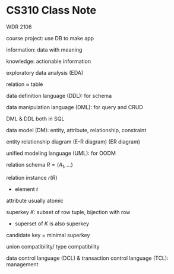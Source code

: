 # CS310 Class Note

WDR 2106

course project: use DB to make app

information: data with meaning

knowledge: actionable information

exploratory data analysis (EDA)

relation ≈ table

data definition language (DDL): for schema

data manipulation language (DML): for query and CRUD

DML & DDL both in SQL

data model (DM): entity, attribute, relationship, constraint

entity relationship diagram (E-R diagram) (ER diagram)

unified modeling language (UML): for OODM

relation schema $R=(A_1,…)$

relation instance $r(R)$

- element $t$

attribute usually atomic

superkey $K$: subset of row tuple, bijection with row

- superset of $K$ is also superkey

candidate key = minimal superkey

union compatibility/ type compatibility

data control language (DCL) & transaction control language (TCL): management

